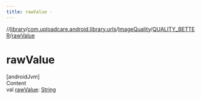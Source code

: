```yaml
---
title: rawValue -
---
```

//[library](../../../index.md)/[com.uploadcare.android.library.urls](../../index.md)/[ImageQuality](../index.md)/[QUALITY_BETTER](index.md)/[rawValue](raw-value.md)



# rawValue  
[androidJvm]  
Content  
val [rawValue](raw-value.md): [String](https://kotlinlang.org/api/latest/jvm/stdlib/kotlin/-string/index.html)  




